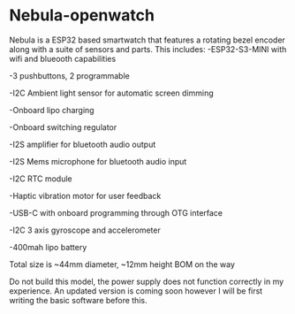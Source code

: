 # Nebula-openwatch
Nebula is a ESP32 based smartwatch that features a rotating bezel encoder along with a suite of sensors and parts. This includes:
-ESP32-S3-MINI with wifi and blueooth capabilities

-3 pushbuttons, 2 programmable

-I2C Ambient light sensor for automatic screen dimming

-Onboard lipo charging

-Onboard switching regulator 

-I2S amplifier for bluetooth audio output

-I2S Mems microphone for bluetooth audio input

-I2C RTC module

-Haptic vibration motor for user feedback

-USB-C with onboard programming through OTG interface

-I2C 3 axis gyroscope and accelerometer

-400mah lipo battery

Total size is ~44mm diameter, ~12mm height
BOM on the way 

Do not build this model, the power supply does not function correctly in my experience. An updated version is coming soon however I will be first writing the basic software before this.
